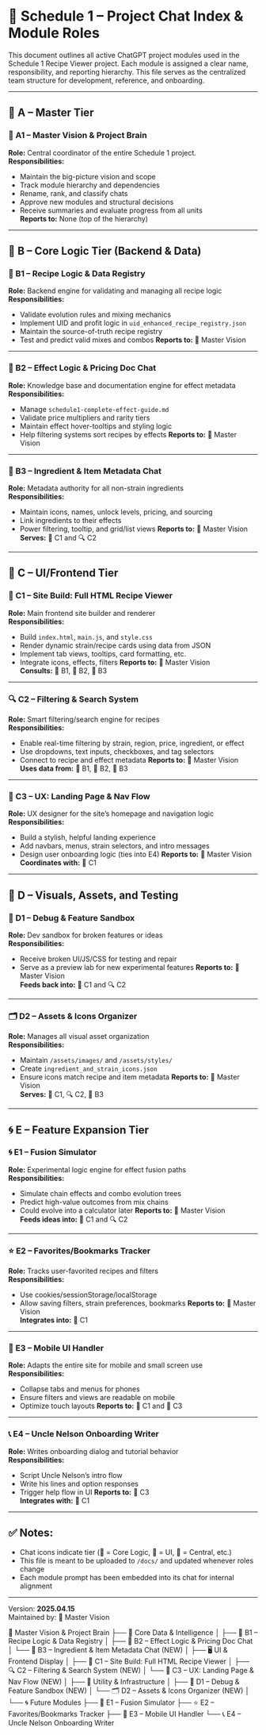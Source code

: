 # 🧠 Schedule 1 – Project Chat Index & Module Roles

This document outlines all active ChatGPT project modules used in the Schedule 1 Recipe Viewer project. Each module is assigned a clear name, responsibility, and reporting hierarchy. This file serves as the centralized team structure for development, reference, and onboarding.

---

## 🧠 A – Master Tier

### 🔹 A1 – Master Vision & Project Brain
**Role:** Central coordinator of the entire Schedule 1 project.  
**Responsibilities:**
- Maintain the big-picture vision and scope
- Track module hierarchy and dependencies
- Rename, rank, and classify chats
- Approve new modules and structural decisions
- Receive summaries and evaluate progress from all units  
**Reports to:** None (top of the hierarchy)

---

## 📘 B – Core Logic Tier (Backend & Data)

### 📘 B1 – Recipe Logic & Data Registry
**Role:** Backend engine for validating and managing all recipe logic  
**Responsibilities:**
- Validate evolution rules and mixing mechanics
- Implement UID and profit logic in `uid_enhanced_recipe_registry.json`
- Maintain the source-of-truth recipe registry
- Test and predict valid mixes and combos
**Reports to:** 🧠 Master Vision

---

### 📘 B2 – Effect Logic & Pricing Doc Chat
**Role:** Knowledge base and documentation engine for effect metadata  
**Responsibilities:**
- Manage `schedule1-complete-effect-guide.md`
- Validate price multipliers and rarity tiers
- Maintain effect hover-tooltips and styling logic
- Help filtering systems sort recipes by effects
**Reports to:** 🧠 Master Vision

---

### 🧾 B3 – Ingredient & Item Metadata Chat
**Role:** Metadata authority for all non-strain ingredients  
**Responsibilities:**
- Maintain icons, names, unlock levels, pricing, and sourcing
- Link ingredients to their effects
- Power filtering, tooltip, and grid/list views
**Reports to:** 🧠 Master Vision  
**Serves:** 📄 C1 and 🔍 C2

---

## 📄 C – UI/Frontend Tier

### 📄 C1 – Site Build: Full HTML Recipe Viewer
**Role:** Main frontend site builder and renderer  
**Responsibilities:**
- Build `index.html`, `main.js`, and `style.css`
- Render dynamic strain/recipe cards using data from JSON
- Implement tab views, tooltips, card formatting, etc.
- Integrate icons, effects, filters
**Reports to:** 🧠 Master Vision  
**Consults:** 📘 B1, 📘 B2, 🧾 B3

---

### 🔍 C2 – Filtering & Search System
**Role:** Smart filtering/search engine for recipes  
**Responsibilities:**
- Enable real-time filtering by strain, region, price, ingredient, or effect
- Use dropdowns, text inputs, checkboxes, and tag selectors
- Connect to recipe and effect metadata
**Reports to:** 🧠 Master Vision  
**Uses data from:** 📘 B1, 📘 B2, 🧾 B3

---

### 🧭 C3 – UX: Landing Page & Nav Flow
**Role:** UX designer for the site’s homepage and navigation logic  
**Responsibilities:**
- Build a stylish, helpful landing experience
- Add navbars, menus, strain selectors, and intro messages
- Design user onboarding logic (ties into E4)
**Reports to:** 🧠 Master Vision  
**Coordinates with:** 📄 C1

---

## 🧪 D – Visuals, Assets, and Testing

### 🧪 D1 – Debug & Feature Sandbox
**Role:** Dev sandbox for broken features or ideas  
**Responsibilities:**
- Receive broken UI/JS/CSS for testing and repair
- Serve as a preview lab for new experimental features
**Reports to:** 🧠 Master Vision  
**Feeds back into:** 📄 C1 and 🔍 C2

---

### 🗂️ D2 – Assets & Icons Organizer
**Role:** Manages all visual asset organization  
**Responsibilities:**
- Maintain `/assets/images/` and `/assets/styles/`
- Create `ingredient_and_strain_icons.json`
- Ensure icons match recipe and item metadata
**Reports to:** 🧠 Master Vision  
**Serves:** 📄 C1, 🔍 C2, 🧾 B3

---

## 🌀 E – Feature Expansion Tier

### 🌀 E1 – Fusion Simulator
**Role:** Experimental logic engine for effect fusion paths  
**Responsibilities:**
- Simulate chain effects and combo evolution trees
- Predict high-value outcomes from mix chains
- Could evolve into a calculator later
**Reports to:** 🧠 Master Vision  
**Feeds ideas into:** 📄 C1 and 🔍 C2

---

### ⭐ E2 – Favorites/Bookmarks Tracker
**Role:** Tracks user-favorited recipes and filters  
**Responsibilities:**
- Use cookies/sessionStorage/localStorage
- Allow saving filters, strain preferences, bookmarks
**Reports to:** 🧠 Master Vision  
**Integrates into:** 📄 C1

---

### 📱 E3 – Mobile UI Handler
**Role:** Adapts the entire site for mobile and small screen use  
**Responsibilities:**
- Collapse tabs and menus for phones
- Ensure filters and views are readable on mobile
- Optimize touch layouts
**Reports to:** 📄 C1 and 🧭 C3

---

### 📞 E4 – Uncle Nelson Onboarding Writer
**Role:** Writes onboarding dialog and tutorial behavior  
**Responsibilities:**
- Script Uncle Nelson’s intro flow
- Write his lines and option responses
- Trigger help flow in UI
**Reports to:** 🧭 C3  
**Integrates with:** 📄 C1

---

## ✅ Notes:
- Chat icons indicate tier (📘 = Core Logic, 📄 = UI, 🧠 = Central, etc.)
- This file is meant to be uploaded to `/docs/` and updated whenever roles change
- Each module prompt has been embedded into its chat for internal alignment

---

Version: **2025.04.15**  
Maintained by: 🧠 Master Vision  




🧠 Master Vision & Project Brain
├── 🧬 Core Data & Intelligence
│   ├── 📘 B1 – Recipe Logic & Data Registry
│   ├── 📘 B2 – Effect Logic & Pricing Doc Chat
│   └── 🧾 B3 – Ingredient & Item Metadata Chat (NEW)
│
├── 🖥️ UI & Frontend Display
│   ├── 📄 C1 – Site Build: Full HTML Recipe Viewer
│   ├── 🔍 C2 – Filtering & Search System (NEW)
│   └── 🧭 C3 – UX: Landing Page & Nav Flow (NEW)
│
├── 🔧 Utility & Infrastructure
│   ├── 🧪 D1 – Debug & Feature Sandbox (NEW)
│   └── 🗂️ D2 – Assets & Icons Organizer (NEW)
│
└── 🌀 Future Modules
    ├── 🧠 E1 – Fusion Simulator
    ├── ⭐ E2 – Favorites/Bookmarks Tracker
    ├── 📱 E3 – Mobile UI Handler
    └── 📞 E4 – Uncle Nelson Onboarding Writer
